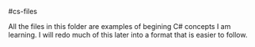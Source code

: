 #cs-files

All the files in this folder are examples of begining C# concepts I am learning. I will redo much of this later into a format that is easier to follow.

